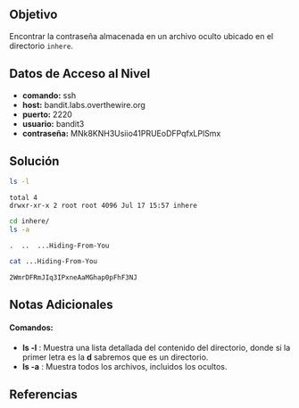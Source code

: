 ## Objetivo
Encontrar la contraseña almacenada en un archivo oculto ubicado en el directorio `inhere`.

## Datos de Acceso al Nivel
- **comando:** ssh
- **host:** bandit.labs.overthewire.org
- **puerto:** 2220
- **usuario:** bandit3
- **contraseña:** MNk8KNH3Usiio41PRUEoDFPqfxLPlSmx
## Solución
```bash
ls -l
```
```text
total 4
drwxr-xr-x 2 root root 4096 Jul 17 15:57 inhere
```
```bash
cd inhere/
ls -a
```
```text
.  ..  ...Hiding-From-You
```
```bash
cat ...Hiding-From-You
```
```text
2WmrDFRmJIq3IPxneAaMGhap0pFhF3NJ
```
## Notas Adicionales
#### Comandos:
* **ls -l** :  Muestra una lista detallada del contenido del directorio, donde si la primer letra es la **d** sabremos que es un directorio.
* **ls -a** : Muestra todos los archivos, incluidos los ocultos.

## Referencias